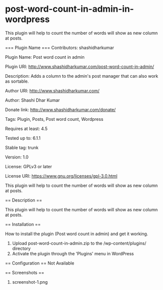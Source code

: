 # post-word-count-in-admin-in-wordpress
This plugin will help to count the number of words will show as new column at posts.

=== Plugin Name ===
Contributors: 		shashidharkumar

Plugin Name:       	Post word count in admin

Plugin URI:        	http://www.shashidharkumar.com/post-word-count-in-admin/

Description: 		Adds a column to the admin's post manager that can also work as sortable.

Author URI:        	http://www.shashidharkumar.com/

Author:            	Shashi Dhar Kumar

Donate link: 		http://www.shashidharkumar.com/donate/

Tags: 			    Plugin, Posts, Post word count, Wordpress

Requires at least: 	4.5

Tested up to: 		6.1.1

Stable tag: 		trunk

Version:           	1.0

License: 		    GPLv3 or later

License URI: 		https://www.gnu.org/licenses/gpl-3.0.html

This plugin will help to count the number of words will show as new column at posts.

== Description ==

This plugin will help to count the number of words will show as new column at posts.

== Installation ==

How to install the plugin (Post word count in admin) and get it working.

1. Upload post-word-count-in-admin.zip to the /wp-content/plugins/ directory
2. Activate the plugin through the 'Plugins' menu in WordPress

== Configuration ==
Not Available


== Screenshots ==

1. screenshot-1.png
